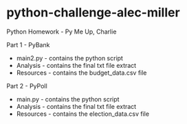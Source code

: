 # python-challenge-alec-miller
Python Homework - Py Me Up, Charlie

Part 1 - PyBank
- main2.py - contains the python script
- Analysis - contains the final txt file extract
- Resources - contains the budget_data.csv file
  
Part 2 - PyPoll
- main.py - contains the python script
- Analysis - contains the final txt file extract
- Resources - contains the election_data.csv file
